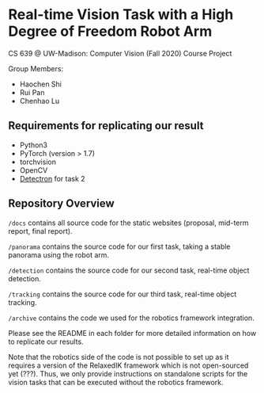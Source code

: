 # Real-time Vision Task with a High Degree of Freedom Robot Arm

CS 639 @ UW-Madison: Computer Vision (Fall 2020) Course Project

Group Members:

* Haochen Shi
* Rui Pan
* Chenhao Lu

## Requirements for replicating our result

* Python3
* PyTorch (version > 1.7)
* torchvision
* OpenCV
* [Detectron](https://github.com/facebookresearch/detectron2/blob/master/INSTALL.md) for task 2

## Repository Overview

`/docs` contains all source code for the static websites (proposal, mid-term report, final report).

`/panorama` contains the source code for our first task, taking a stable panorama using the robot arm.

`/detection` contains the source code for our second task, real-time object detection.

`/tracking` contains the source code for our third task, real-time object tracking.

`/archive` contains the code we used for the robotics framework integration. 

Please see the README in each folder for more detailed information on how to replicate our results.

Note that the robotics side of the code is not possible to set up as it requires a version of the RelaxedIK framework which is not open-sourced yet (???). Thus, we only provide instructions on standalone scripts for the vision tasks that can be executed without the robotics framework.

